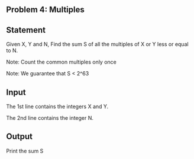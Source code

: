 Problem 4: Multiples
---

Statement
---
Given X, Y and N, Find the sum S of all the multiples of X or Y less or equal to N.

Note: Count the common multiples only once

Note: We guarantee that S < 2^63

Input
---
The 1st line contains the integers X and Y.

The 2nd line contains the integer N.

Output
---
Print the sum S
